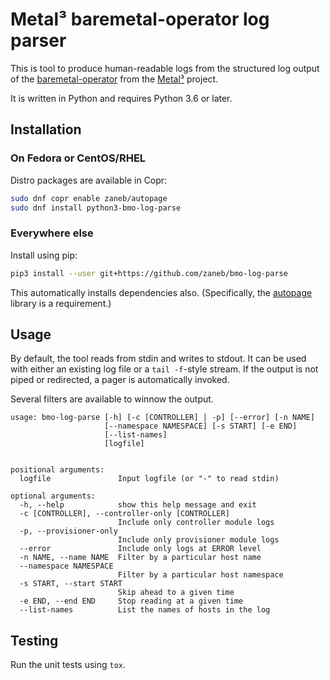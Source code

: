 # Metal³ baremetal-operator log parser

This is tool to produce human-readable logs from the structured log output of
the [baremetal-operator](https://github.com/metal3-io/baremetal-operator) from
the [Metal³](https://metal3.io/) project.

It is written in Python and requires Python 3.6 or later.

## Installation

### On Fedora or CentOS/RHEL

Distro packages are available in Copr:

```bash
sudo dnf copr enable zaneb/autopage
sudo dnf install python3-bmo-log-parse
```

### Everywhere else

Install using pip:

```bash
pip3 install --user git+https://github.com/zaneb/bmo-log-parse
```

This automatically installs dependencies also. (Specifically, the
[autopage](https://pypi.org/project/autopage/) library is a requirement.)

## Usage

By default, the tool reads from stdin and writes to stdout. It can be used with
either an existing log file or a `tail -f`-style stream. If the output is not
piped or redirected, a pager is automatically invoked.

Several filters are available to winnow the output.


    usage: bmo-log-parse [-h] [-c [CONTROLLER] | -p] [--error] [-n NAME]
                         [--namespace NAMESPACE] [-s START] [-e END]
                         [--list-names]
                         [logfile]


    positional arguments:
      logfile               Input logfile (or "-" to read stdin)

    optional arguments:
      -h, --help            show this help message and exit
      -c [CONTROLLER], --controller-only [CONTROLLER]
                            Include only controller module logs
      -p, --provisioner-only
                            Include only provisioner module logs
      --error               Include only logs at ERROR level
      -n NAME, --name NAME  Filter by a particular host name
      --namespace NAMESPACE
                            Filter by a particular host namespace
      -s START, --start START
                            Skip ahead to a given time
      -e END, --end END     Stop reading at a given time
      --list-names          List the names of hosts in the log

## Testing

Run the unit tests using `tox`.
